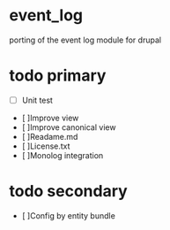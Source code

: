 # event_log
porting of the event log module for drupal

# todo primary
- [ ] Unit test
- [ ]Improve view
- [ ]Improve canonical view
- [ ]Readame.md
- [ ]License.txt
- [ ]Monolog integration

# todo secondary
- [ ]Config by entity bundle
